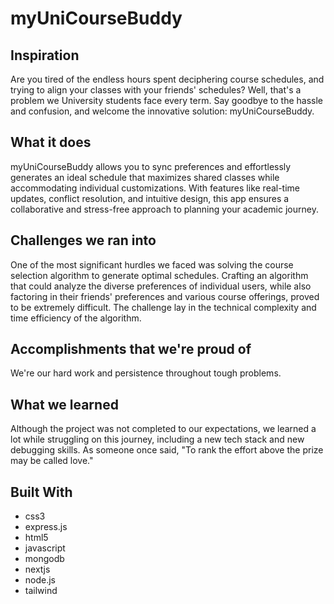 # myUniCourseBuddy
## Inspiration
Are you tired of the endless hours spent deciphering course schedules, and trying to align your classes with your friends' schedules? Well, that's a problem we University students face every term. Say goodbye to the hassle and confusion, and welcome the innovative solution: myUniCourseBuddy.

## What it does
myUniCourseBuddy allows you to sync preferences and effortlessly generates an ideal schedule that maximizes shared classes while accommodating individual customizations. With features like real-time updates, conflict resolution, and intuitive design, this app ensures a collaborative and stress-free approach to planning your academic journey.

## Challenges we ran into
One of the most significant hurdles we faced was solving the course selection algorithm to generate optimal schedules. Crafting an algorithm that could analyze the diverse preferences of individual users, while also factoring in their friends' preferences and various course offerings, proved to be extremely difficult. The challenge lay in the technical complexity and time efficiency of the algorithm.

## Accomplishments that we're proud of
We're our hard work and persistence throughout tough problems.

## What we learned
Although the project was not completed to our expectations, we learned a lot while struggling on this journey, including a new tech stack and new debugging skills. As someone once said, "To rank the effort above the prize may be called love."

## Built With
- css3
- express.js
- html5
- javascript
- mongodb
- nextjs
- node.js
- tailwind
